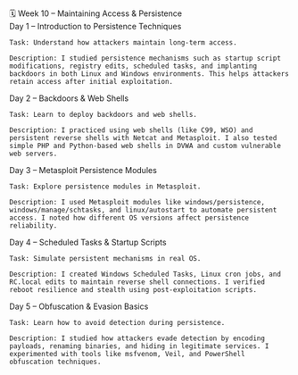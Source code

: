 🗓️ Week 10 – Maintaining Access & Persistence\
Day 1 – Introduction to Persistence Techniques

    Task: Understand how attackers maintain long-term access.

    Description: I studied persistence mechanisms such as startup script modifications, registry edits, scheduled tasks, and implanting backdoors in both Linux and Windows environments. This helps attackers retain access after initial exploitation.

Day 2 – Backdoors & Web Shells

    Task: Learn to deploy backdoors and web shells.

    Description: I practiced using web shells (like C99, WSO) and persistent reverse shells with Netcat and Metasploit. I also tested simple PHP and Python-based web shells in DVWA and custom vulnerable web servers.

Day 3 – Metasploit Persistence Modules

    Task: Explore persistence modules in Metasploit.

    Description: I used Metasploit modules like windows/persistence, windows/manage/schtasks, and linux/autostart to automate persistent access. I noted how different OS versions affect persistence reliability.

Day 4 – Scheduled Tasks & Startup Scripts

    Task: Simulate persistent mechanisms in real OS.

    Description: I created Windows Scheduled Tasks, Linux cron jobs, and RC.local edits to maintain reverse shell connections. I verified reboot resilience and stealth using post-exploitation scripts.

Day 5 – Obfuscation & Evasion Basics

    Task: Learn how to avoid detection during persistence.

    Description: I studied how attackers evade detection by encoding payloads, renaming binaries, and hiding in legitimate services. I experimented with tools like msfvenom, Veil, and PowerShell obfuscation techniques.
